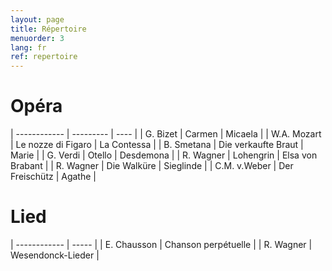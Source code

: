 ```yaml
---
layout: page
title: Répertoire
menuorder: 3
lang: fr
ref: repertoire
---
```


# Opéra	

| ------------ | --------- | ---- |
| G. Bizet | Carmen | Micaela |
| W.A. Mozart | Le nozze di Figaro | La Contessa |
| B. Smetana | Die verkaufte Braut | Marie |
| G. Verdi | Otello | Desdemona |
| R. Wagner | Lohengrin | Elsa von Brabant |
| R. Wagner | Die Walküre | Sieglinde |
| C.M. v.Weber | Der Freischütz | Agathe |


# Lied

| ------------ | ----- |
| E. Chausson | Chanson perpétuelle |
| R. Wagner | Wesendonck-Lieder |
